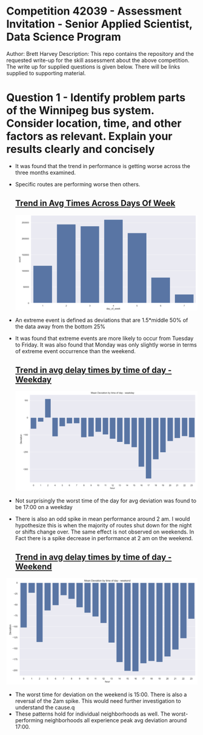# Competition 42039 - Assessment Invitation - Senior Applied Scientist, Data Science Program
Author: Brett Harvey
Description: This repo contains the repository and the requested write-up for the skill assessment about the above competition. The write up for supplied questions is given below. There will be links supplied to supporting material.

# Question 1 - Identify problem parts of the Winnipeg bus system. Consider location, time, and other factors as relevant. Explain your results clearly and concisely 

- It was found that the trend in performance is getting worse across the three months examined.  
- Specific routes are performing worse then others.
  ## <u>Trend in Avg Times Across Days Of Week</u>
  ![Count Of Extreme Events By Day](https://github.com/bharvey125/SeniorAppliedScientist_assement/blob/main/Graphs/Count%20of%20extreme%20events%20by%20day.png)
- An extreme event is defined as deviations that are 1.5*middle 50% of the data away from the bottom 25%
- It was found that extreme events are more likely to occur from Tuesday to Friday. It was also found that Monday was only slightly worse in terms of extreme event occurrence than the weekend.

  ## <u>Trend in avg delay times by time of day - Weekday</u>
  ![Avg Deviation By Time Of Day - weekday](https://github.com/bharvey125/SeniorAppliedScientist_assement/blob/main/Graphs/mean%20deviation%20by%20Time%20of%20day%20-%20weekday.png)
- Not surprisingly the worst time of the day for avg deviation was found to be 17:00 on a weekday
- There is also an odd spike in mean performance around 2 am. I would hypothesize this is when the majority of routes shut down for the night or shifts change over. The same effect is not observed on weekends. In Fact there is a spike decrease in performance at 2 am on the weekend.


  ## <u>Trend in avg delay times by time of day - Weekend</u>
![Avg Deviation By Time Of Day - weekend](https://github.com/bharvey125/SeniorAppliedScientist_assement/blob/main/Graphs/mean%20deviation%20by%20Time%20of%20day%20-%20weekend.png)
- The worst time for deviation on the weekend is 15:00. There is also a reversal of the 2am spike. This would need further investigation to understand the cause.q
- These patterns hold for individual neighborhoods as well. The worst-performing neighborhoods all experience peak avg deviation around 17:00.

